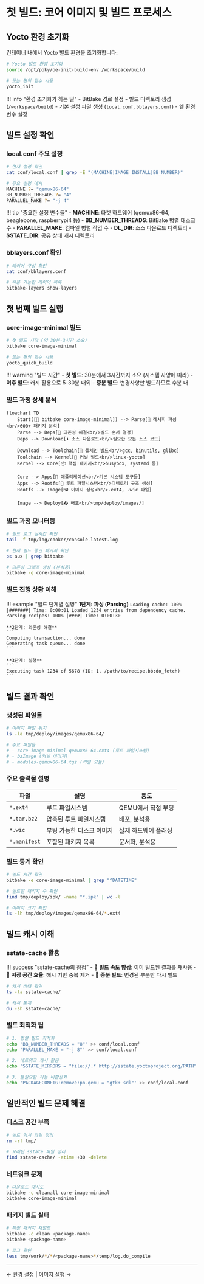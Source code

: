 # 첫 빌드: 코어 이미지 및 빌드 프로세스

## Yocto 환경 초기화

컨테이너 내에서 Yocto 빌드 환경을 초기화합니다:

```bash
# Yocto 빌드 환경 초기화
source /opt/poky/oe-init-build-env /workspace/build

# 또는 편의 함수 사용
yocto_init
```

!!! info "환경 초기화가 하는 일"
    - BitBake 경로 설정
    - 빌드 디렉토리 생성 (`/workspace/build`)
    - 기본 설정 파일 생성 (`local.conf`, `bblayers.conf`)
    - 쉘 환경 변수 설정

## 빌드 설정 확인

### local.conf 주요 설정

```bash
# 현재 설정 확인
cat conf/local.conf | grep -E "(MACHINE|IMAGE_INSTALL|BB_NUMBER)"

# 주요 설정 예시
MACHINE ?= "qemux86-64"
BB_NUMBER_THREADS ?= "4"
PARALLEL_MAKE ?= "-j 4"
```

!!! tip "중요한 설정 변수들"
    - **MACHINE**: 타겟 하드웨어 (qemux86-64, beaglebone, raspberrypi4 등)
    - **BB_NUMBER_THREADS**: BitBake 병렬 태스크 수
    - **PARALLEL_MAKE**: 컴파일 병렬 작업 수
    - **DL_DIR**: 소스 다운로드 디렉토리
    - **SSTATE_DIR**: 공유 상태 캐시 디렉토리

### bblayers.conf 확인

```bash
# 레이어 구성 확인
cat conf/bblayers.conf

# 사용 가능한 레이어 목록
bitbake-layers show-layers
```

## 첫 번째 빌드 실행

### core-image-minimal 빌드

```bash
# 첫 빌드 시작 (약 30분-3시간 소요)
bitbake core-image-minimal

# 또는 편의 함수 사용
yocto_quick_build
```

!!! warning "빌드 시간"
    - **첫 빌드**: 30분에서 3시간까지 소요 (시스템 사양에 따라)
    - **이후 빌드**: 캐시 활용으로 5-30분 내외
    - **증분 빌드**: 변경사항만 빌드하므로 수분 내

### 빌드 과정 상세 분석

```mermaid
flowchart TD
    Start([🚀 bitbake core-image-minimal]) --> Parse[📖 레시피 파싱<br/>600+ 패키지 분석]
    Parse --> Deps[🔗 의존성 해결<br/>빌드 순서 결정]
    Deps --> Download[⬇️ 소스 다운로드<br/>필요한 모든 소스 코드]
    
    Download --> Toolchain[🔧 툴체인 빌드<br/>gcc, binutils, glibc]
    Toolchain --> Kernel[🐧 커널 빌드<br/>linux-yocto]
    Kernel --> Core[📦 핵심 패키지<br/>busybox, systemd 등]
    
    Core --> Apps[🚀 애플리케이션<br/>기본 시스템 도구들]
    Apps --> Rootfs[🌳 루트 파일시스템<br/>디렉토리 구조 생성]
    Rootfs --> Image[🖼️ 이미지 생성<br/>.ext4, .wic 파일]
    
    Image --> Deploy[📤 배포<br/>tmp/deploy/images/]
```

### 빌드 과정 모니터링

```bash
# 빌드 로그 실시간 확인
tail -f tmp/log/cooker/console-latest.log

# 현재 빌드 중인 패키지 확인
ps aux | grep bitbake

# 의존성 그래프 생성 (분석용)
bitbake -g core-image-minimal
```

### 빌드 진행 상황 이해

!!! example "빌드 단계별 설명"
    **1단계: 파싱 (Parsing)**
    ```
    Loading cache: 100% |#######| Time: 0:00:01
    Loaded 1234 entries from dependency cache.
    Parsing recipes: 100% |####| Time: 0:00:30
    ```
    
    **2단계: 의존성 해결**
    ```
    Computing transaction... done
    Generating task queue... done
    ```
    
    **3단계: 실행**
    ```
    Executing task 1234 of 5678 (ID: 1, /path/to/recipe.bb:do_fetch)
    ```

## 빌드 결과 확인

### 생성된 파일들

```bash
# 이미지 파일 위치
ls -la tmp/deploy/images/qemux86-64/

# 주요 파일들
# - core-image-minimal-qemux86-64.ext4 (루트 파일시스템)
# - bzImage (커널 이미지)
# - modules-qemux86-64.tgz (커널 모듈)
```

### 주요 출력물 설명

| 파일 | 설명 | 용도 |
|------|------|------|
| `*.ext4` | 루트 파일시스템 | QEMU에서 직접 부팅 |
| `*.tar.bz2` | 압축된 루트 파일시스템 | 배포, 분석용 |
| `*.wic` | 부팅 가능한 디스크 이미지 | 실제 하드웨어 플래싱 |
| `*.manifest` | 포함된 패키지 목록 | 문서화, 분석용 |

### 빌드 통계 확인

```bash
# 빌드 시간 확인
bitbake -e core-image-minimal | grep "^DATETIME"

# 빌드된 패키지 수 확인
find tmp/deploy/ipk/ -name "*.ipk" | wc -l

# 이미지 크기 확인
ls -lh tmp/deploy/images/qemux86-64/*.ext4
```

## 빌드 캐시 이해

### sstate-cache 활용

!!! success "sstate-cache의 장점"
    - 🚀 **빌드 속도 향상**: 이미 빌드된 결과를 재사용
    - 💾 **저장 공간 효율**: 해시 기반 중복 제거
    - 🔄 **증분 빌드**: 변경된 부분만 다시 빌드

```bash
# 캐시 상태 확인
ls -la sstate-cache/

# 캐시 통계
du -sh sstate-cache/
```

### 빌드 최적화 팁

```bash
# 1. 병렬 빌드 최적화
echo 'BB_NUMBER_THREADS = "8"' >> conf/local.conf
echo 'PARALLEL_MAKE = "-j 8"' >> conf/local.conf

# 2. 네트워크 캐시 활용
echo 'SSTATE_MIRRORS = "file://.* http://sstate.yoctoproject.org/PATH"' >> conf/local.conf

# 3. 불필요한 기능 비활성화
echo 'PACKAGECONFIG:remove:pn-qemu = "gtk+ sdl"' >> conf/local.conf
```

## 일반적인 빌드 문제 해결

### 디스크 공간 부족

```bash
# 빌드 임시 파일 정리
rm -rf tmp/

# 오래된 sstate 파일 정리
find sstate-cache/ -atime +30 -delete
```

### 네트워크 문제

```bash
# 다운로드 재시도
bitbake -c cleanall core-image-minimal
bitbake core-image-minimal
```

### 패키지 빌드 실패

```bash
# 특정 패키지 재빌드
bitbake -c clean <package-name>
bitbake <package-name>

# 로그 확인
less tmp/work/*/*/<package-name>*/temp/log.do_compile
```

---

← [환경 설정](setup.md) | [이미지 실행](run-image.md) → 